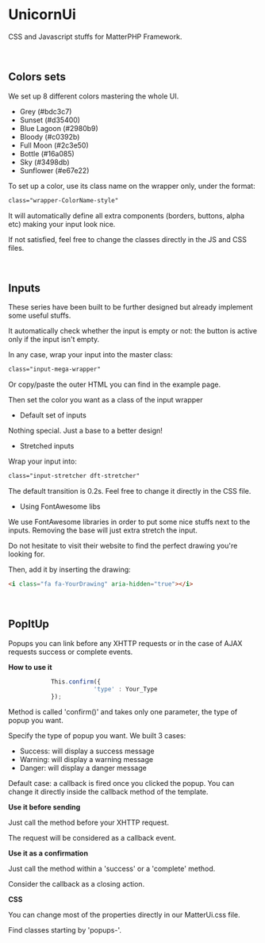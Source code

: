 # UnicornUi
CSS and Javascript stuffs for MatterPHP Framework.


&nbsp;

Colors sets
-------

We set up 8 different colors mastering the whole UI.

- Grey (#bdc3c7)
- Sunset (#d35400)
- Blue Lagoon (#2980b9)
- Bloody (#c0392b)
- Full Moon (#2c3e50)
- Bottle (#16a085)
- Sky (#3498db)
- Sunflower (#e67e22)

To set up a color, use its class name on the wrapper only, under the format:

```html
class="wrapper-ColorName-style"
```

It will automatically define all extra components (borders, buttons, alpha etc) making your input look nice.

If not satisfied, feel free to change the classes directly in the JS and CSS files.

&nbsp;

Inputs
-------

These series have been built to be further designed but already implement some useful stuffs.

It automatically check whether the input is empty or not: the button is active only if the input isn\'t empty.

In any case, wrap your input into the master class:

```html
class="input-mega-wrapper"
```
Or copy/paste the outer HTML you can find in the example page.

Then set the color you want as a class of the input wrapper

- Default set of inputs

Nothing special. Just a base to a better design!

- Stretched inputs

Wrap your input into:

```html
class="input-stretcher dft-stretcher"
```
The default transition is 0.2s. Feel free to change it directly in the CSS file.

- Using FontAwesome libs

We use FontAwesome libraries in order to put some nice stuffs next to the inputs. Removing the base will just extra stretch the input.

Do not hesitate to visit their website to find the perfect drawing you\'re looking for. 

Then, add it by inserting the drawing:

```html
<i class="fa fa-YourDrawing" aria-hidden="true"></i>
```
&nbsp;

PopItUp
-----------------------------

Popups you can link before any XHTTP requests or in the case of AJAX requests success or complete events.

**How to use it**

```Javascript
            This.confirm({
                        'type' : Your_Type
            });
```

Method is called 'confirm()' and takes only one parameter, the type of popup you want.

Specify the type of popup you want. We built 3 cases:

- Success: will display a success message
- Warning: will display a warning message
- Danger: will display a danger message

Default case: a callback is fired once you clicked the popup.
You can change it directly inside the callback method of the template.

**Use it before sending**   

Just call the method before your XHTTP request. 

The request will be considered as a callback event.

**Use it as a confirmation**

Just call the method within a 'success' or a 'complete' method.

Consider the callback as a closing action.

**CSS**

You can change most of the properties directly in our MatterUi.css file.

Find classes starting by 'popups-'.